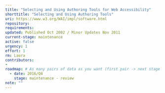 ```yaml
---
title: "Selecting and Using Authoring Tools for Web Accessibility"
shorttitle: "Selecting and Using Authoring Tools"
uri: https://www.w3.org/WAI/impl/software.html
repository: 
requirements: 
updated: Published Oct 2002 / Minor Updates Nov 2011
current-stage: maintenance
active: false
urgency: 1
effort: 1
rm: Laura
contributors:
- 
roadmap: # As many pairs of data as you want (first pair -> next stage in the tool)
  - date: 2016/Q4
    stage: maintenance - review
note: ""
---
```

